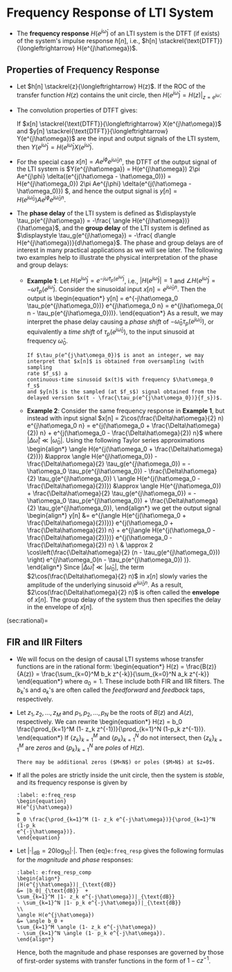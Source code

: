 # Frequency Response of LTI System

* The **frequency response** $H(e^{j\hat\omega})$ of an LTI system is
  the DTFT (if exists) of the system's impulse response $h[n]$, i.e.,
  $h[n] \stackrel{\text{DTFT}}{\longleftrightarrow}
  H(e^{j\hat\omega})$.

## Properties of Frequency Response
* Let $h[n] \stackrel{z}{\longleftrightarrow} H(z)$. If the ROC of the
  transfer function $H(z)$ contains the unit circle, then $H(e^{j\hat\omega})
  = H(z) \big|_{z=e^{j\hat\omega}}$. 

* The convolution properties of DTFT gives:

  If $x[n] \stackrel{\text{DTFT}}{\longleftrightarrow}
  X(e^{j\hat\omega})$ and $y[n] \stackrel{\text{DTFT}}{\longleftrightarrow}
  Y(e^{j\hat\omega})$ are the input and output signals of the LTI
  system, then $Y(e^{j\hat\omega}) =  H(e^{j\hat\omega})
  X(e^{j\hat\omega})$.

* For the special case $x[n] = Ae^{j\phi} e^{j\hat\omega_0 n}$, the
  DTFT of the output signal of the LTI system is $Y(e^{j\hat\omega}) =
  H(e^{j\hat\omega}) 2\pi Ae^{j\phi} \delta((e^{j(\hat\omega -
  \hat\omega_0)}) = H(e^{j\hat\omega_0}) 2\pi Ae^{j\phi}
  \delta(e^{j(\hat\omega - \hat\omega_0)}) $, and hence the output
  signal is $y[n] = H(e^{j\hat\omega_0}) Ae^{j\phi} e^{j\hat\omega_0
  n}$.

* The **phase delay** of the LTI system is defined as $\displaystyle
  \tau_p(e^{j\hat\omega}) = -\frac{ \angle
  H(e^{j\hat\omega})}{\hat\omega}$, and the **group delay** of the LTI
  system is defined as $\displaystyle \tau_g(e^{j\hat\omega}) =
  -\frac{ d\angle H(e^{j\hat\omega})}{d\hat\omega}$. The phase and
  group delays are of interest in many practical applications as we
  will see later. The following two examples help to illustrate the
  physical interpretation of the phase and group delays:

  - **Example 1**:  Let $\displaystyle H(e^{j\hat\omega}) =
    e^{-j\hat\omega  \tau_p(e^{j\hat\omega})}$, i.e.,
    $|H(e^{j\hat\omega})| = 1$ and $\angle H(e^{j\hat\omega}) =
    -\hat\omega \tau_p(e^{j\hat\omega})$. Consider the sinusoidal input
    $x[n] = e^{j\hat\omega_0 n}$. Then the output is 
    \begin{equation*}
    y[n] = e^{-j\hat\omega_0 \tau_p(e^{j\hat\omega_0})} e^{j\hat\omega_0 n} =
    e^{j\hat\omega_0( n - \tau_p(e^{j\hat\omega_0}))}. 
    \end{equation*}
    As a result, we may interpret the phase delay
    causing a *phase shift* of  $-\hat\omega_0
    \tau_p(e^{j\hat\omega_0})$, or equivalently a *time shift* of
    $\tau_p(e^{j\hat\omega_0})$, to the input sinusoid at frequency
    $\hat\omega_0$. 
    ```{tip}
    If $\tau_p(e^{j\hat\omega_0})$ is anot an integer, we may
    interpret that $x[n]$ is obtained from oversampling (with sampling
    rate $f_s$) a
    continuous-time sinusoid $x(t)$ with frequency $\hat\omega_0 f_s$
    and $y[n]$ is the sampled (at $f_s$) signal obtained from the
    delayed version $x(t - \frac{\tau_p(e^{j\hat\omega_0})}{f_s})$.
    ```

  - **Example 2**: Consider the same frequency response in **Example
    1**, but instead with input signal $x[n] =
    2\cos(\frac{\Delta\hat\omega}{2} n) e^{j\hat\omega_0 n} =
    e^{j(\hat\omega_0 + \frac{\Delta\hat\omega}{2}) n} +
    e^{j(\hat\omega_0 - \frac{\Delta\hat\omega}{2}) n}$ where
    $|\Delta\hat\omega| \ll |\hat\omega_0|$. Using the following 
    Taylor series approximations
    \begin{align*}
    \angle H(e^{j(\hat\omega_0 + \frac{\Delta\hat\omega}{2})}) 
    &\approx 
    \angle H(e^{j\hat\omega_0}) - \frac{\Delta\hat\omega}{2} \tau_g(e^{j\hat\omega_0})
    = -  \hat\omega_0 \tau_p(e^{j\hat\omega_0}) -
    \frac{\Delta\hat\omega}{2} \tau_g(e^{j\hat\omega_0})
    \\
    \angle H(e^{j(\hat\omega_0 - \frac{\Delta\hat\omega}{2})}) 
    &\approx 
    \angle H(e^{j\hat\omega_0}) + \frac{\Delta\hat\omega}{2} \tau_g(e^{j\hat\omega_0})
    = -  \hat\omega_0 \tau_p(e^{j\hat\omega_0}) +
    \frac{\Delta\hat\omega}{2} \tau_g(e^{j\hat\omega_0}),
    \end{align*}
    we get the output signal
    \begin{align*}
    y[n]
    &=
    e^{j\angle H(e^{j(\hat\omega_0 + \frac{\Delta\hat\omega}{2})})}
    e^{j(\hat\omega_0 + \frac{\Delta\hat\omega}{2}) n}
    + 
    e^{j\angle H(e^{j(\hat\omega_0 - \frac{\Delta\hat\omega}{2})})}
    e^{j(\hat\omega_0 - \frac{\Delta\hat\omega}{2}) n}
    \\
    & \approx
    2 \cos\left(\frac{\Delta\hat\omega}{2} (n -
    \tau_g(e^{j\hat\omega_0})) \right) e^{j\hat\omega_0(n -
    \tau_p(e^{j\hat\omega_0}) )}.
    \end{align*}
    Since $|\Delta\hat\omega| \ll |\hat\omega_0|$, the term
    $2\cos(\frac{\Delta\hat\omega}{2} n)$ in $x[n]$ slowly varies the
    amplitude of the underlying sinusoid $e^{j\hat\omega_0 n}$. As a
    result, $2\cos(\frac{\Delta\hat\omega}{2} n)$ is often called the
    **envelope** of $x[n]$. The group delay of the system thus then
    specifies the delay in the envelope of $x[n]$.

(sec:rational)=
## FIR and IIR Filters
* We will focus on the design of causal LTI systems whose transfer
  functions are in the rational form:
  \begin{equation*}
  H(z) = \frac{B(z)}{A(z)} = \frac{\sum_{k=0}^M b_k z^{-k}}{\sum_{k=0}^N a_k z^{-k}}
  \end{equation*}
  where $a_0 = 1$. These include both FIR and IIR filters. The $b_k$'s
  and $a_k$'s are often called the *feedforward* and *feedback* taps,
  respectively.

* Let $z_1, z_2, \ldots, z_M$ and $p_1, p_2, \ldots, p_N$ be the roots
  of $B(z)$ and $A(z)$, respectively. We can rewrite
  \begin{equation*}
  H(z) = b_0 \frac{\prod_{k=1}^M (1- z_k z^{-1})}{\prod_{k=1}^N (1-p_k
  z^{-1})}.
  \end{equation*}
  If $\{z_k\}_{k=1}^M$ and $\{p_k\}_{k=1}^N$ do not intersect, then
  $\{z_k\}_{k=1}^M$ are *zeros* and $\{p_k\}_{k=1}^N$ are *poles*
  of $H(z)$.
  ```{caution}
  There may be additional zeros ($M<N$) or poles ($M>N$) at $z=0$.
  ```
* If all the poles are strictly inside the unit circle, then the
  system is *stable*, and its frequency response is given by
  ```{math}
  :label: e:freq_resp
  \begin{equation}
  H(e^{j\hat\omega}) 
  =
  b_0 \frac{\prod_{k=1}^M (1- z_k e^{-j\hat\omega})}{\prod_{k=1}^N (1-p_k
  e^{-j\hat\omega})}.
  \end{equation}
  ```

* Let $|\cdot|_{\text{dB}} = 20 \log_{10} |\cdot|$. Then
  {eq}`e:freq_resp` gives the following formulas for the *magnitude*
  and *phase* responses:
  ```{math}
  :label: e:freq_resp_comp
  \begin{align*}
  |H(e^{j\hat\omega})|_{\text{dB}} 
  &= |b_0|_{\text{dB}}  + 
  \sum_{k=1}^M |1- z_k e^{-j\hat\omega})|_{\text{dB}} 
  - \sum_{k=1}^N |1- p_k e^{-j\hat\omega})|_{\text{dB}} 
  \\
  \angle H(e^{j\hat\omega})
  &= \angle b_0 + 
  \sum_{k=1}^M \angle (1- z_k e^{-j\hat\omega})
  - \sum_{k=1}^N \angle (1- p_k e^{-j\hat\omega}).
  \end{align*}
  ```
  Hence, both the magnitude and phase responses are governed by those
  of first-order systems with transfer functions in the form of
  $1-cz^{-1}$. 

